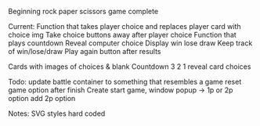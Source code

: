Beginning rock paper scissors game complete

Current:
Function that takes player choice and replaces player card with choice img
Take choice buttons away after player choice
Function that plays countdown
Reveal computer choice
Display win lose draw
Keep track of win/lose/draw
Play again button after results

Cards with images of choices & blank
Countdown 3 2 1 reveal card choices


Todo:
update battle container to something that resembles a game
reset game option after finish
Create start game, window popup -> 1p or 2p option
add 2p option


Notes:
SVG styles hard coded